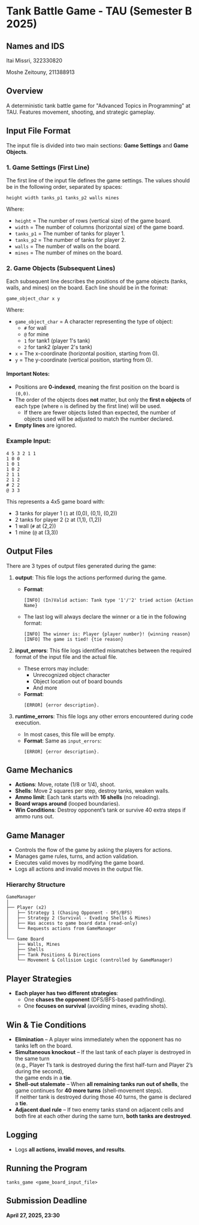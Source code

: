 # Tank Battle Game - TAU (Semester B 2025)
## Names and IDS
Itai Missri, 322330820

Moshe Zeitouny, 211388913

## Overview
A deterministic tank battle game for "Advanced Topics in Programming" at TAU. Features movement, shooting, and strategic gameplay.

## Input File Format

The input file is divided into two main sections: **Game Settings** and **Game Objects**.

### 1. **Game Settings (First Line)**

The first line of the input file defines the game settings. The values should be in the following order, separated by spaces:

```
height width tanks_p1 tanks_p2 walls mines
```

Where:
- `height` = The number of rows (vertical size) of the game board.
- `width` = The number of columns (horizontal size) of the game board.
- `tanks_p1` = The number of tanks for player 1.
- `tanks_p2` = The number of tanks for player 2.
- `walls` = The number of walls on the board.
- `mines` = The number of mines on the board.

### 2. **Game Objects (Subsequent Lines)**

Each subsequent line describes the positions of the game objects (tanks, walls, and mines) on the board. Each line should be in the format:

```
game_object_char x y
```

Where:
- `game_object_char` = A character representing the type of object:
  - `#` for wall
  - `@` for mine
  - `1` for tank1 (player 1's tank)
  - `2` for tank2 (player 2's tank)
- `x` = The x-coordinate (horizontal position, starting from 0).
- `y` = The y-coordinate (vertical position, starting from 0).

#### **Important Notes:**
- Positions are **0-indexed**, meaning the first position on the board is `(0,0)`.
- The order of the objects does **not** matter, but only the **first n objects** of each type (where `n` is defined by the first line) will be used.
  - If there are fewer objects listed than expected, the number of objects used will be adjusted to match the number declared.
- **Empty lines** are ignored.

### Example Input:

```
4 5 3 2 1 1
1 0 0
1 0 1
1 0 2
2 1 1
2 1 2
# 2 2
@ 3 3
```

This represents a 4x5 game board with:
- 3 tanks for player 1 (`1` at (0,0), (0,1), (0,2))
- 2 tanks for player 2 (`2` at (1,1), (1,2))
- 1 wall (`#` at (2,2))
- 1 mine (`@` at (3,3))


## Output Files

There are 3 types of output files generated during the game:

1. **output**: This file logs the actions performed during the game.
   - **Format**: 
     ```
     [INFO] (In)Valid action: Tank type '1'/'2' tried action {Action Name}
     ```
   - The last log will always declare the winner or a tie in the following format:
     ```
     [INFO] The winner is: Player {player number}! {winning reason}
     [INFO] The game is tied! {tie reason}
     ```

2. **input_errors**: This file logs identified mismatches between the required format of the input file and the actual file.
   - These errors may include:
     - Unrecognized object character
     - Object location out of board bounds
     - And more
   - **Format**:
     ```
     [ERROR] {error description}.
     ```

3. **runtime_errors**: This file logs any other errors encountered during code execution.
   - In most cases, this file will be empty.
   - **Format**: Same as `input_errors`:
     ```
     [ERROR] {error description}.
     ```


## Game Mechanics
- **Actions**: Move, rotate (1/8 or 1/4), shoot.
- **Shells**: Move 2 squares per step, destroy tanks, weaken walls.
- **Ammo limit**: Each tank starts with **16 shells** (no reloading).
- **Board wraps around** (looped boundaries).
- **Win Conditions**: Destroy opponent’s tank or survive 40 extra steps if ammo runs out.

## Game Manager
- Controls the flow of the game by asking the players for actions.
- Manages game rules, turns, and action validation.
- Executes valid moves by modifying the game board.
- Logs all actions and invalid moves in the output file.

### Hierarchy Structure
```
GameManager
│
├── Player (x2)
│   ├── Strategy 1 (Chasing Opponent - DFS/BFS)
│   ├── Strategy 2 (Survival - Evading Shells & Mines)
│   ├── Has access to game board data (read-only)
│   └── Requests actions from GameManager
│
└── Game Board
    ├── Walls, Mines
    ├── Shells
    ├── Tank Positions & Directions
    └── Movement & Collision Logic (controlled by GameManager)
```

## Player Strategies
- **Each player has two different strategies**:
  - One **chases the opponent** (DFS/BFS-based pathfinding).
  - One **focuses on survival** (avoiding mines, evading shots).

## Win & Tie Conditions
* **Elimination** – A player wins immediately when the opponent has no tanks left on the board.
* **Simultaneous knockout** – If the last tank of each player is destroyed in the same turn  
  (e.g., Player 1’s tank is destroyed during the first half-turn and Player 2’s during the second),  
  the game ends in a **tie**.
* **Shell-out stalemate** – When **all remaining tanks run out of shells**, the game continues for **40
  more turns** (shell-movement steps).  
  If neither tank is destroyed during those 40 turns, the game is declared a **tie**.
* **Adjacent duel rule** – If two enemy tanks stand on adjacent cells and both fire at each other
  during the same turn, **both tanks are destroyed**.

## Logging
- Logs **all actions, invalid moves, and results**.

## Running the Program
```
tanks_game <game_board_input_file>
```


## Submission Deadline
**April 27, 2025, 23:30**
